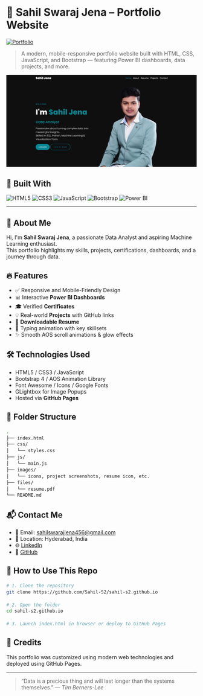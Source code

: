 # 🚀 Sahil Swaraj Jena – Portfolio Website

[![Portfolio](https://img.shields.io/badge/Visit-Portfolio-0b8997?style=for-the-badge&logo=github&logoColor=white)](https://sahil-s2.github.io/)

> A modern, mobile-responsive portfolio website built with HTML, CSS, JavaScript, and Bootstrap — featuring Power BI dashboards, data projects, and more.

![Portfolio Screenshot](images/preview.png)

## 🔧 Built With

![HTML5](https://img.shields.io/badge/HTML5-e34c26?style=flat-square&logo=html5&logoColor=white)
![CSS3](https://img.shields.io/badge/CSS3-264de4?style=flat-square&logo=css3&logoColor=white)
![JavaScript](https://img.shields.io/badge/JavaScript-f0db4f?style=flat-square&logo=javascript&logoColor=black)
![Bootstrap](https://img.shields.io/badge/Bootstrap-563d7c?style=flat-square&logo=bootstrap&logoColor=white)
![Power BI](https://img.shields.io/badge/Power%20BI-F2C811?style=flat-square&logo=powerbi&logoColor=black)

---

## 💼 About Me

Hi, I'm **Sahil Swaraj Jena**, a passionate Data Analyst and aspiring Machine Learning enthusiast.  
This portfolio highlights my skills, projects, certifications, dashboards, and a journey through data.

## 🔥 Features

- ✅ Responsive and Mobile-Friendly Design
- 📊 Interactive **Power BI Dashboards**
- 🎓 Verified **Certificates**
- 💡 Real-world **Projects** with GitHub links
- 📄 **Downloadable Resume**
- 🧠 Typing animation with key skillsets
- ✨ Smooth AOS scroll animations & glow effects

## 🛠️ Technologies Used

- HTML5 / CSS3 / JavaScript
- Bootstrap 4 / AOS Animation Library
- Font Awesome / Icons / Google Fonts
- GLightbox for Image Popups
- Hosted via **GitHub Pages**

## 📂 Folder Structure

```bash
.
├── index.html
├── css/
│   └── styles.css
├── js/
│   └── main.js
├── images/
│   └── icons, project screenshots, resume icon, etc.
├── files/
│   └── resume.pdf
└── README.md
````

## 📬 Contact Me

* 📧 Email: [sahilswarajjena456@gmail.com](mailto:sahilswarajjena456@gmail.com)
* 📍 Location: Hyderabad, India
* 🌐 [LinkedIn](https://www.linkedin.com/in/sahil-jena-067b1b301)
* 🧠 [GitHub](https://github.com/Sahil-S2)

## 📌 How to Use This Repo

```bash
# 1. Clone the repository
git clone https://github.com/Sahil-S2/sahil-s2.github.io

# 2. Open the folder
cd sahil-s2.github.io

# 3. Launch index.html in browser or deploy to GitHub Pages
```

## 🌟 Credits

This portfolio was customized using modern web technologies and deployed using GitHub Pages.

---

> “Data is a precious thing and will last longer than the systems themselves.”
> — *Tim Berners-Lee*

```
